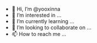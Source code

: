 - 👋 Hi, I’m @yooxinna
- 👀 I’m interested in ...
- 🌱 I’m currently learning ...
- 💞️ I’m looking to collaborate on ...
- 📫 How to reach me ...

<!---
yooxinna/yooxinna is a ✨ special ✨ repository because its `README.md` (this file) appears on your GitHub profile.
You can click the Preview link to take a look at your changes.
--->
